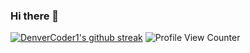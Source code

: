 ### Hi there 👋

<!--
**purpledev1337/purpledev1337** is a ✨ _special_ ✨ repository because its `README.md` (this file) appears on your GitHub profile.

Here are some ideas to get you started:

- 🔭 I’m currently working on ...
- 🌱 I’m currently learning ...
- 👯 I’m looking to collaborate on ...
- 🤔 I’m looking for help with ...
- 💬 Ask me about ...
- 📫 How to reach me: ...
- 😄 Pronouns: ...
- ⚡ Fun fact: ...
-->

[![DenverCoder1's github streak](https://github-readme-streak-stats.herokuapp.com/?user=purpledev1337)](https://github.com/DenverCoder1/github-readme-streak-stats)
![Profile View Counter](https://komarev.com/ghpvc/?username=purpledev1337)

